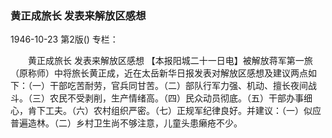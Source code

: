### 黄正成旅长  发表来解放区感想

1946-10-23
第2版()
专栏：

　　黄正成旅长
    发表来解放区感想
    【本报阳城二十一日电】被解放蒋军第一旅（原称师）中将旅长黄正成，近在太岳新华日报发表对解放区感想及建议两点如下：（一）干部吃苦耐劳，官兵同甘苦。（二）部队行军力强、机动、擅长夜间战斗。（三）农民不受剥削，生产情绪高。（四）民众动员彻底。（五）干部办事细心，肯下工夫。（六）农村组织严密。（七）正规军纪律良好。并建议：（一）似应普遍造林。（二）乡村卫生尚不够注意，儿童头患癞疮不少。
